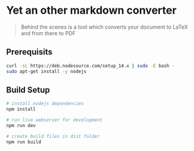 # Yet an other markdown converter

> Behind the scenes is a tool which converts your document to LaTeX and from there to PDF


## Prerequisits

```bash
curl -sL https://deb.nodesource.com/setup_14.x | sudo -E bash -
sudo apt-get install -y nodejs
```

## Build Setup

```bash
# install nodejs dependencies
npm install

# run live webserver for development
npm run dev

# create build files in dist folder
npm run build
```
